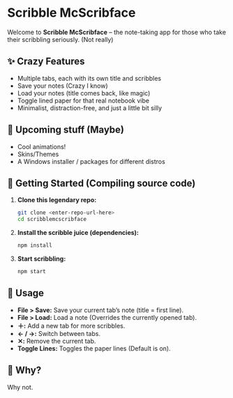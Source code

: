# Scribble McScribface

Welcome to **Scribble McScribface** – the note-taking app for those who take their scribbling seriously. (Not really)

## ✨ Crazy Features

- Multiple tabs, each with its own title and scribbles
- Save your notes (Crazy I know)
- Load your notes (title comes back, like magic)
- Toggle lined paper for that real notebook vibe
- Minimalist, distraction-free, and just a little bit silly

## 🔮 Upcoming stuff (Maybe)

- Cool animations!
- Skins/Themes
- A Windows installer / packages for different distros

## 🚀 Getting Started (Compiling source code)

1. **Clone this legendary repo:**
   ```sh
   git clone <enter-repo-url-here>
   cd scribblemcscribface
   ```

2. **Install the scribble juice (dependencies):**
   ```sh
   npm install
   ```

3. **Start scribbling:**
   ```sh
   npm start
   ```

## 📝 Usage

- **File > Save:** Save your current tab’s note (title = first line).
- **File > Load:** Load a note (Overrides the currently opened tab).
- **＋:** Add a new tab for more scribbles.
- **← / →:** Switch between tabs.
- **✕:** Remove the current tab.
- **Toggle Lines:** Toggles the paper lines (Default is on).

## 🤔 Why?

Why not.